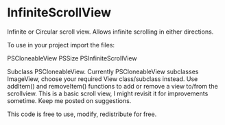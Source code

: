 InfiniteScrollView
==================

Infinite or Circular scroll view. Allows infinite scrolling in either directions.

To use in your project import the files:

PSCloneableView
PSSize
PSInfiniteScrollView

Subclass PSCloneableView. Currently PSCloneableView subclasses ImageView, choose your required View class/subclass instead. Use addItem() and removeItem() functions to add or remove a view to/from the scrollview.
This is a basic scroll view, I might revisit it for improvements sometime. Keep me posted on suggestions.

This code is free to use, modify, redistribute for free. 